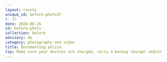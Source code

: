```yaml
---
layout: county 
unique_id: before-photo37
#: 37
date: 2020-06-25
id: before-photo
collection: before
advisory: do
category: photography and video
title: Documenting police
tip: Make sure your devices are charged, carry a backup charger and/or battery pack.
---
```

